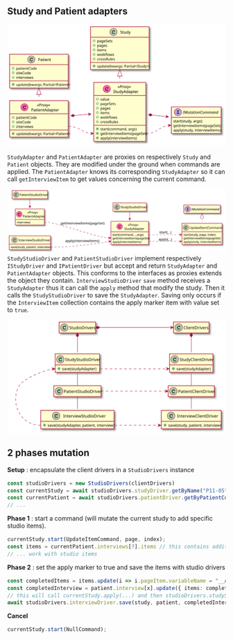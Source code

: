 ## Study and Patient adapters
![Adapters](./images/adapters.svg "Adapters")

`StudyAdapter` and `PatientAdapter` are proxies on respectively `Study` and `Patient` objects. They are modified under the ground when commands are applied. The `PatientAdapter` knows its corresponding `StudyAdapter` so it can call `getInterviewItem` to get values concerning the current command.

![Drivers](./images/drivers.svg "Drivers")
`StudyStudioDriver` and `PatientStudioDriver` implement respectively `IStudyDriver` and `IPatientDriver` but accept and return `StudyAdapter` and `PatientAdapter` objects. This conforms to the interfaces as proxies extends the object they contain. 
`InterviewStudioDriver` `save` method receives a `StudyAdapter` thus it can call the `apply` method that modify the study. Then it calls the `StudyStudioDriver` to save the `StudyAdapter`. Saving only occurs if the `InterviewItem` collection contains the apply marker item with value set to `true`.

![Drivers 2](./images/drivers2.svg "Drivers 2")

## 2 phases mutation
**Setup** : encapsulate the client drivers in a `StudioDrivers` instance
```ts
const studioDrivers = new StudioDrivers(clientDrivers)
const currentStudy = await studioDrivers.studyDriver.getByName("P11-05");
const currentPatient = await studioDrivers.patientDriver.getByPatientCode(currentStudy, sites, "00001");
// ...
```
**Phase 1** : start a command (will mutate the current study to add specific studio items).
```ts
currentStudy.start(UpdateItemCommand, page, index);
const items = currentPatient.interviews[?].items // this contains additional specific studio items
// ... work with studio items
```
**Phase 2** : set the apply marker to true and save the items with studio drivers
```ts
const completedItems = items.update(i => i.pageItem.variableName = "__APPLY__" ? i.update({ value: true}) : i);
const completedInterview = patient.interview[x].update({ items: completedItems });
// this will call currentStudy.apply(...) and then studioDrivers.studyStudio.save(...)
await studioDrivers.interviewDriver.save(study, patient, completedInterview);
```
**Cancel**
```ts
currentStudy.start(NullCommand);
```